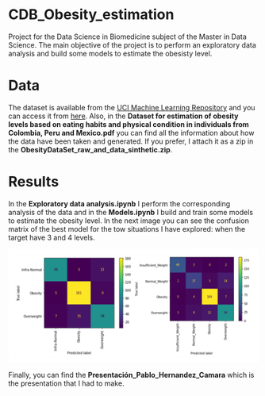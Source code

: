 # CDB_Obesity_estimation

Project for the Data Science in Biomedicine subject of the Master in Data Science. The main objective of the project is to perform an exploratory data analysis and build some models to estimate the obesisty level.


# Data

The dataset is available from the [UCI Machine Learning Repository](https://archive.ics.uci.edu/ml/index.php) and you can access it from [here](https://archive.ics.uci.edu/ml/datasets/Estimation+of+obesity+levels+based+on+eating+habits+and+physical+condition+). Also, in the **Dataset for estimation of obesity levels based on eating habits and physical condition in individuals from Colombia, Peru and Mexico.pdf** you can find all the information about how the data have been taken and generated. If you prefer, I attach it as a zip in the **ObesityDataSet_raw_and_data_sinthetic.zip**.


# Results

In the **Exploratory data analysis.ipynb** I perform the corresponding analysis of the data and in the **Models.ipynb** I build and train some models to estimate the obesity level. In the next image you can see the confusion matrix of the best model for the tow situations I have explored: when the target have 3 and 4 levels.

![GitHub Logo](/Best_models.png)

Finally, you can find the **Presentación_Pablo_Hernandez_Camara** which is the presentation that I had to make.
